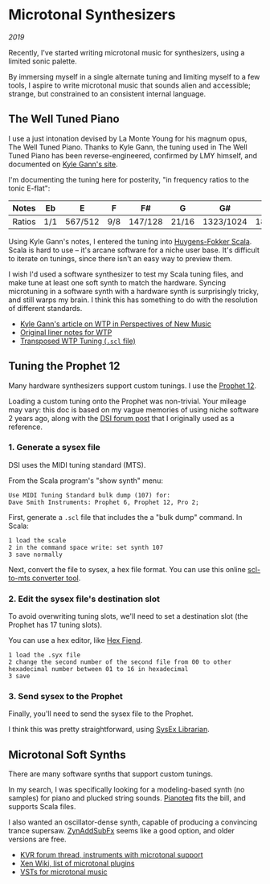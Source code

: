 # Microtonal Synthesizers
*2019*

Recently, I've started writing microtonal music for synthesizers, using a limited sonic palette. 

By immersing myself in a single alternate tuning and limiting myself to a few tools, I aspire to write microtonal music that sounds alien and accessible; strange, but constrained to an consistent internal language.


## The Well Tuned Piano

I use a just intonation devised by La Monte Young for his magnum opus, The Well Tuned Piano. Thanks to Kyle Gann, the tuning used in The Well Tuned Piano has been reverse-engineered, confirmed by LMY himself, and documented on [Kyle Gann's site](https://www.kylegann.com/wtp.html).

I'm documenting the tuning here for posterity, "in frequency ratios to the tonic E-flat":

| Notes | Eb   | E       | F    | F#      | G     | G#        | A        | Bb  | B     | C   | C#      | D |
| --- | --- | --- | --- | --- | --- | --- | --- | --- | --- | --- | --- | --- | 
| Ratios | 1/1 | 567/512 | 9/8	| 147/128 | 21/16 | 1323/1024 | 189/128	 | 3/2 | 49/32 | 7/4 | 441/256 | 63/32 |


Using Kyle Gann's notes, I entered the tuning into [Huygens-Fokker Scala](http://www.huygens-fokker.org/scala/). Scala is hard to use – it's arcane software for a niche user base. It's difficult to iterate on tunings, since there isn't an easy way to preview them. 

I wish I'd used a software synthesizer to test my Scala tuning files, and make tune at least one soft synth to match the hardware. Syncing microtuning in a software synth with a hardware synth is surprisingly tricky, and still warps my brain. I think this has something to do with the resolution of different standards.

- [Kyle Gann's article on WTP in Perspectives of New Music](https://www.dropbox.com/s/b0d59oa6h0h3e7e/PNM-WellTunedPiano.pdf?dl=0)
- [Original liner notes for WTP](https://www.dropbox.com/s/j2ukmqiax99vdzd/LinerNotes-WellTunedPiano.pdf?dl=0)
- [Transposed WTP Tuning (`.scl` file)](https://www.dropbox.com/s/j559yak0b5n7019/WTP-A440.scl?dl=0)

## Tuning the Prophet 12

Many hardware synthesizers support custom tunings. I use the [Prophet 12](https://www.sequential.com/product/prophet-12-keyboard).

Loading a custom tuning onto the Prophet was non-trivial. Your mileage may vary: this doc is based on my vague memories of using niche software 2 years ago, along with the [DSI forum post](https://forum.sequential.com/index.php?topic=2187.0) that I originally used as a reference.

### 1. Generate a sysex file

DSI uses the MIDI tuning standard (MTS). 

From the Scala program's "show synth" menu:
```
Use MIDI Tuning Standard bulk dump (107) for:
Dave Smith Instruments: Prophet 6, Prophet 12, Pro 2;
```

First, generate a `.scl` file that includes the a "bulk dump" command. In Scala:

```
1 load the scale
2 in the command space write: set synth 107
3 save normally
```

Next, convert the file to sysex, a hex file format. You can use this online [scl-to-mts converter tool](http://www.microtonalsoftware.com/scl-scala-to-mts-converter.html).

### 2. Edit the sysex file's destination slot

To avoid overwriting tuning slots, we'll need to set a destination slot (the Prophet has 17 tuning slots).

You can use a hex editor, like [Hex Fiend](http://ridiculousfish.com/hexfiend/).

```
1 load the .syx file 
2 change the second number of the second file from 00 to other hexadecimal number between 01 to 16 in hexadecimal
3 save 
```

### 3. Send sysex to the Prophet

Finally, you'll need to send the sysex file to the Prophet.

I think this was pretty straightforward, using [SysEx Librarian](https://www.snoize.com/SysExLibrarian/).


## Microtonal Soft Synths

There are many software synths that support custom tunings. 

In my search, I was specifically looking for a modeling-based synth (no samples) for piano and plucked string sounds. [Pianoteq](https://www.pianoteq.com/) fits the bill, and supports Scala files.

I also wanted an oscillator-dense synth, capable of producing a convincing trance supersaw. [ZynAddSubFx](http://zynaddsubfx.sourceforge.net/) seems like a good option, and older versions are free.

- [KVR forum thread, instruments with microtonal support](https://www.kvraudio.com/forum/viewtopic.php?t=497777&start=45)
- [Xen Wiki, list of microtonal plugins](https://en.xen.wiki/w/List_of_Microtonal_Software_Plugins)
- [VSTs for microtonal music](https://sevish.com/2014/vsts-for-playing-and-composing-microtonal-music/)
